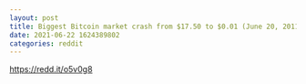 ```yaml
--- 
layout: post 
title: Biggest Bitcoin market crash from $17.50 to $0.01 (June 20, 2011). 
date: 2021-06-22 1624389802 
categories: reddit 
--- 
```

https://redd.it/o5v0g8